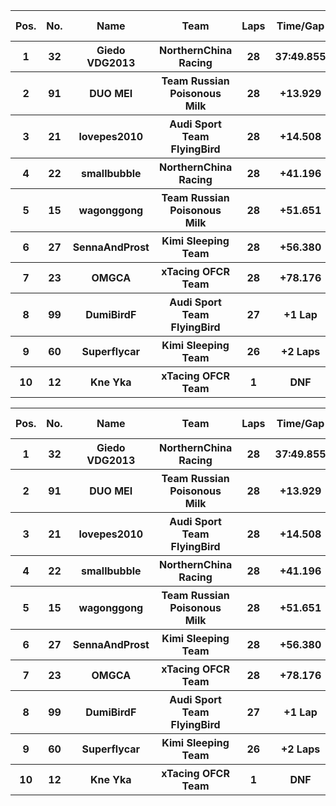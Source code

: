 <table style="width:100%">
	<tr>
		<th>Pos.</th>
		<th>No.</th>
		<th>Name</th>
		<th>Team</th>
		<th>Laps</th>
		<th>Time/Gap</th>
		<th>Personal Best</th>
		<th>Position Diff</th>
	</tr>
	<tr>
		<th>1</th>
		<th>32</th>
		<th>Giedo VDG2013</th>
		<th>NorthernChina Racing</th>
		<th>28</th>
		<th>37:49.855</th>
		<th>1:19.087</th>
		<th>+1</th>
	</tr>
	<tr>
		<th>2</th>
		<th>91</th>
		<th>DUO MEI</th>
		<th>Team Russian Poisonous Milk</th>
		<th>28</th>
		<th>+13.929</th>
		<th>1:18.786</th>
		<th>+1</th>
	</tr>
	<tr>
		<th>3</th>
		<th>21</th>
		<th>lovepes2010</th>
		<th>Audi Sport Team FlyingBird</th>
		<th>28</th>
		<th>+14.508</th>
		<th>1:19.526</th>
		<th>-2</th>
	</tr>
	<tr>
		<th>4</th>
		<th>22</th>
		<th>smallbubble</th>
		<th>NorthernChina Racing</th>
		<th>28</th>
		<th>+41.196</th>
		<th>1:18.786</th>
		<th>+1</th>
	</tr>
	<tr>
		<th>5</th>
		<th>15</th>
		<th>wagonggong</th>
		<th>Team Russian Poisonous Milk</th>
		<th>28</th>
		<th>+51.651</th>
		<th>1:19.475</th>
		<th>-1</th>
	</tr>
	<tr>
		<th>6</th>
		<th>27</th>
		<th>SennaAndProst</th>
		<th>Kimi Sleeping Team</th>
		<th>28</th>
		<th>+56.380</th>
		<th>1:18.804</th>
		<th>+4</th>
	</tr>
	<tr>
		<th>7</th>
		<th>23</th>
		<th>OMGCA</th>
		<th>xTacing OFCR Team</th>
		<th>28</th>
		<th>+78.176</th>
		<th>1:18.388</th>
		<th>-1</th>
	</tr>
	<tr>
		<th>8</th>
		<th>99</th>
		<th>DumiBirdF</th>
		<th>Audi Sport Team FlyingBird</th>
		<th>27</th>
		<th>+1 Lap</th>
		<th>1:19.611</th>
		<th>-1</th>
	</tr>
	<tr>
		<th>9</th>
		<th>60</th>
		<th>Superflycar</th>
		<th>Kimi Sleeping Team</th>
		<th>26</th>
		<th>+2 Laps</th>
		<th>1:20.126</th>
		<th>0</th>
	</tr>
	<tr>
		<th>10</th>
		<th>12</th>
		<th>Kne Yka</th>
		<th>xTacing OFCR Team</th>
		<th>1</th>
		<th>DNF</th>
		<th>1:27.551</th>
		<th>-2</th>
	</tr>
</table><table style="width:100%">
	<tr>
		<th>Pos.</th>
		<th>No.</th>
		<th>Name</th>
		<th>Team</th>
		<th>Laps</th>
		<th>Time/Gap</th>
		<th>Personal Best</th>
		<th>Position Diff</th>
	</tr>
	<tr>
		<th>1</th>
		<th>32</th>
		<th>Giedo VDG2013</th>
		<th>NorthernChina Racing</th>
		<th>28</th>
		<th>37:49.855</th>
		<th>1:19.087</th>
		<th>+1</th>
	</tr>
	<tr>
		<th>2</th>
		<th>91</th>
		<th>DUO MEI</th>
		<th>Team Russian Poisonous Milk</th>
		<th>28</th>
		<th>+13.929</th>
		<th>1:18.786</th>
		<th>+1</th>
	</tr>
	<tr>
		<th>3</th>
		<th>21</th>
		<th>lovepes2010</th>
		<th>Audi Sport Team FlyingBird</th>
		<th>28</th>
		<th>+14.508</th>
		<th>1:19.526</th>
		<th>-2</th>
	</tr>
	<tr>
		<th>4</th>
		<th>22</th>
		<th>smallbubble</th>
		<th>NorthernChina Racing</th>
		<th>28</th>
		<th>+41.196</th>
		<th>1:18.786</th>
		<th>+1</th>
	</tr>
	<tr>
		<th>5</th>
		<th>15</th>
		<th>wagonggong</th>
		<th>Team Russian Poisonous Milk</th>
		<th>28</th>
		<th>+51.651</th>
		<th>1:19.475</th>
		<th>-1</th>
	</tr>
	<tr>
		<th>6</th>
		<th>27</th>
		<th>SennaAndProst</th>
		<th>Kimi Sleeping Team</th>
		<th>28</th>
		<th>+56.380</th>
		<th>1:18.804</th>
		<th>+4</th>
	</tr>
	<tr>
		<th>7</th>
		<th>23</th>
		<th>OMGCA</th>
		<th>xTacing OFCR Team</th>
		<th>28</th>
		<th>+78.176</th>
		<th>1:18.388</th>
		<th>-1</th>
	</tr>
	<tr>
		<th>8</th>
		<th>99</th>
		<th>DumiBirdF</th>
		<th>Audi Sport Team FlyingBird</th>
		<th>27</th>
		<th>+1 Lap</th>
		<th>1:19.611</th>
		<th>-1</th>
	</tr>
	<tr>
		<th>9</th>
		<th>60</th>
		<th>Superflycar</th>
		<th>Kimi Sleeping Team</th>
		<th>26</th>
		<th>+2 Laps</th>
		<th>1:20.126</th>
		<th>0</th>
	</tr>
	<tr>
		<th>10</th>
		<th>12</th>
		<th>Kne Yka</th>
		<th>xTacing OFCR Team</th>
		<th>1</th>
		<th>DNF</th>
		<th>1:27.551</th>
		<th>-2</th>
	</tr>
</table>
